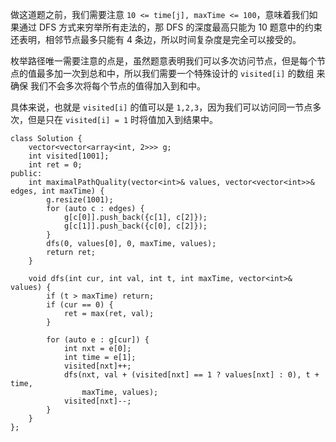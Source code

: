做这道题之前，我们需要注意 `10 <= time[j], maxTime <= 100`，意味着我们如果通过 DFS 方式来穷举所有走法的，那 DFS 的深度最高只能为 10
题意中的约束还表明，相邻节点最多只能有 4 条边，所以时间复杂度是完全可以接受的。

枚举路径唯一需要注意的点是，虽然题意表明我们可以多次访问节点，但是每个节点的值最多加一次到总和中，所以我们需要一个特殊设计的 `visited[i]` 的数组
来确保 我们不会多次将每个节点的值得加入到和中。

具体来说，也就是 `visited[i]` 的值可以是 `1,2,3`，因为我们可以访问同一节点多次，但是只在 `visited[i] = 1` 时将值加入到结果中。

```
class Solution {
    vector<vector<array<int, 2>>> g;
    int visited[1001];
    int ret = 0;
public:
    int maximalPathQuality(vector<int>& values, vector<vector<int>>& edges, int maxTime) {
        g.resize(1001);
        for (auto c : edges) {
            g[c[0]].push_back({c[1], c[2]});
            g[c[1]].push_back({c[0], c[2]});
        }
        dfs(0, values[0], 0, maxTime, values);
        return ret;
    }
    
    void dfs(int cur, int val, int t, int maxTime, vector<int>& values) {
        if (t > maxTime) return;
        if (cur == 0) {
            ret = max(ret, val);
        }

        for (auto e : g[cur]) {
            int nxt = e[0];
            int time = e[1];
            visited[nxt]++;
            dfs(nxt, val + (visited[nxt] == 1 ? values[nxt] : 0), t + time,
                maxTime, values);
            visited[nxt]--;
        }
    }
};
```